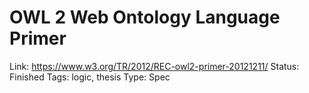 # OWL 2 Web Ontology Language Primer

Link: https://www.w3.org/TR/2012/REC-owl2-primer-20121211/
Status: Finished
Tags: logic, thesis
Type: Spec
